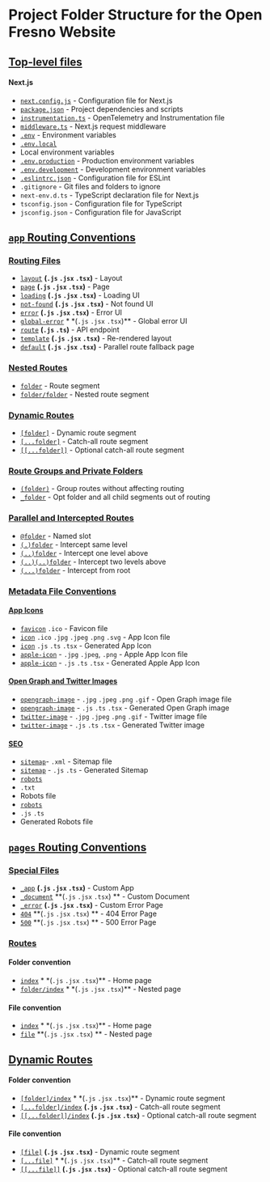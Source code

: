 # Project Folder Structure for the Open Fresno Website

## [Top-level files](https://nextjs.org/docs/getting-started/project-structure#top-level-files)

#### Next.js

- [`next.config.js`](https://nextjs.org/docs/app/api-reference/next-config-js) - Configuration file for Next.js
- [`package.json`](https://nextjs.org/docs/getting-started/installation#manual-installation) - Project dependencies and
  scripts
- [`instrumentation.ts`](https://nextjs.org/docs/app/building-your-application/optimizing/instrumentation) -
  OpenTelemetry and Instrumentation file
- [`middleware.ts`](https://nextjs.org/docs/app/building-your-application/routing/middleware) - Next.js request
  middleware
- [`.env`](https://nextjs.org/docs/app/building-your-application/configuring/environment-variables) - Environment
  variables
- [`.env.local`](https://nextjs.org/docs/app/building-your-application/configuring/environment-variables)
- Local environment variables
- [`.env.production`](https://nextjs.org/docs/app/building-your-application/configuring/environment-variables) -
  Production environment variables
- [`.env.development`](https://nextjs.org/docs/app/building-your-application/configuring/environment-variables) -
  Development environment variables
- [`.eslintrc.json`](https://nextjs.org/docs/app/building-your-application/configuring/eslint) - Configuration file for
  ESLint
- `.gitignore` - Git files and folders to ignore
- `next-env.d.ts` - TypeScript declaration file for Next.js
- `tsconfig.json` - Configuration file for TypeScript
- `jsconfig.json` - Configuration file for JavaScript

## [`app` Routing Conventions](https://nextjs.org/docs/getting-started/project-structure#app-routing-conventions)

### [Routing Files](https://nextjs.org/docs/getting-started/project-structure#routing-files)

- [`layout`](https://nextjs.org/docs/app/api-reference/file-conventions/layout) **(`.js` `.jsx` `.tsx`)** - Layout
- [`page`](https://nextjs.org/docs/app/api-reference/file-conventions/page) **(`.js` `.jsx` `.tsx`)** - Page
- [`loading`](https://nextjs.org/docs/app/api-reference/file-conventions/loading) **(`.js` `.jsx` `.tsx`)** - Loading UI
- [`not-found`](https://nextjs.org/docs/app/api-reference/file-conventions/not-found) **(`.js` `.jsx` `.tsx`)** - Not
  found UI
- [`error`](https://nextjs.org/docs/app/api-reference/file-conventions/error) **(`.js` `.jsx` `.tsx`)** - Error UI
- [`global-error`](https://nextjs.org/docs/app/api-reference/file-conventions/error#global-errorjs) \*
  \*(`.js` `.jsx` `.tsx`)\*\* - Global error UI
- [`route`](https://nextjs.org/docs/app/api-reference/file-conventions/route) **(`.js` `.ts`)** - API endpoint
- [`template`](https://nextjs.org/docs/app/api-reference/file-conventions/template) **(`.js` `.jsx` `.tsx`)** -
  Re-rendered layout
- [`default`](https://nextjs.org/docs/app/api-reference/file-conventions/default) **(`.js` `.jsx` `.tsx`)** - Parallel
  route fallback page

### [Nested Routes](https://nextjs.org/docs/getting-started/project-structure#nested-routes)

- [`folder`](https://nextjs.org/docs/app/building-your-application/routing#route-segments) - Route segment
- [`folder/folder`](https://nextjs.org/docs/app/building-your-application/routing#nested-routes) - Nested route segment

### [Dynamic Routes](https://nextjs.org/docs/getting-started/project-structure#dynamic-routes)

- [`[folder]`](https://nextjs.org/docs/app/building-your-application/routing/dynamic-routes#convention) - Dynamic route
  segment
- [`[...folder]`](https://nextjs.org/docs/app/building-your-application/routing/dynamic-routes#catch-all-segments) -
  Catch-all route segment
- [
  `[[...folder]]`](https://nextjs.org/docs/app/building-your-application/routing/dynamic-routes#optional-catch-all-segments) -
  Optional catch-all route segment

### [Route Groups and Private Folders](https://nextjs.org/docs/getting-started/project-structure#route-groups-and-private-folders)

- [`(folder)`](https://nextjs.org/docs/app/building-your-application/routing/route-groups#convention) - Group routes
  without affecting routing
- [`_folder`](https://nextjs.org/docs/app/building-your-application/routing/colocation#private-folders) - Opt folder and
  all child segments out of routing

### [Parallel and Intercepted Routes](https://nextjs.org/docs/getting-started/project-structure#parallel-and-intercepted-routes)

- [`@folder`](https://nextjs.org/docs/app/building-your-application/routing/parallel-routes#convention) - Named slot
- [`(.)folder`](https://nextjs.org/docs/app/building-your-application/routing/intercepting-routes#convention) -
  Intercept same level
- [`(..)folder`](https://nextjs.org/docs/app/building-your-application/routing/intercepting-routes#convention) -
  Intercept one level above
- [`(..)(..)folder`](https://nextjs.org/docs/app/building-your-application/routing/intercepting-routes#convention) -
  Intercept two levels above
- [`(...)folder`](https://nextjs.org/docs/app/building-your-application/routing/intercepting-routes#convention) -
  Intercept from root

### [Metadata File Conventions](https://nextjs.org/docs/getting-started/project-structure#metadata-file-conventions)

#### [App Icons](https://nextjs.org/docs/getting-started/project-structure#app-icons)

- [`favicon`](https://nextjs.org/docs/app/api-reference/file-conventions/metadata/app-icons#favicon) `.ico` - Favicon
  file
- [`icon`](https://nextjs.org/docs/app/api-reference/file-conventions/metadata/app-icons#icon) `.ico` `.jpg` `.jpeg`
  `.png` `.svg` - App Icon file
- [
  `icon`](https://nextjs.org/docs/app/api-reference/file-conventions/metadata/app-icons#generate-icons-using-code-js-ts-tsx)
  `.js` `.ts` `.tsx` - Generated App Icon
- [`apple-icon`](https://nextjs.org/docs/app/api-reference/file-conventions/metadata/app-icons#apple-icon) - `.jpg`
  `.jpeg`, `.png` - Apple App Icon file
- [
  `apple-icon`](https://nextjs.org/docs/app/api-reference/file-conventions/metadata/app-icons#generate-icons-using-code-js-ts-tsx) -
  `.js` `.ts` `.tsx` - Generated Apple App Icon

#### [Open Graph and Twitter Images](https://nextjs.org/docs/getting-started/project-structure#open-graph-and-twitter-images)

- [
  `opengraph-image`](https://nextjs.org/docs/app/api-reference/file-conventions/metadata/opengraph-image#opengraph-image) -
  `.jpg` `.jpeg` `.png` `.gif` - Open Graph image file
- [
  `opengraph-image`](https://nextjs.org/docs/app/api-reference/file-conventions/metadata/opengraph-image#generate-images-using-code-js-ts-tsx) -
  `.js` `.ts` `.tsx` - Generated Open Graph image
- [`twitter-image`](https://nextjs.org/docs/app/api-reference/file-conventions/metadata/opengraph-image#twitter-image) -
  `.jpg` `.jpeg` `.png` `.gif` - Twitter image file
- [
  `twitter-image`](https://nextjs.org/docs/app/api-reference/file-conventions/metadata/opengraph-image#generate-images-using-code-js-ts-tsx) -
  `.js` `.ts` `.tsx` - Generated Twitter image

#### [SEO](https://nextjs.org/docs/getting-started/project-structure#seo)

- [`sitemap`](https://nextjs.org/docs/app/api-reference/file-conventions/metadata/sitemap#static-sitemapxml)- `.xml` -
  Sitemap file
- [`sitemap`](https://nextjs.org/docs/app/api-reference/file-conventions/metadata/sitemap#generate-a-sitemap) - `.js`
  `.ts` - Generated Sitemap
- [`robots`](https://nextjs.org/docs/app/api-reference/file-conventions/metadata/robots#static-robotstxt)
- `.txt`
- Robots file
- [`robots`](https://nextjs.org/docs/app/api-reference/file-conventions/metadata/robots#generate-a-robots-file)
- `.js` `.ts`
- Generated Robots file

## [`pages` Routing Conventions](https://nextjs.org/docs/getting-started/project-structure#pages-routing-conventions)

### [Special Files](https://nextjs.org/docs/getting-started/project-structure#special-files)

- [`_app`](https://nextjs.org/docs/pages/building-your-application/routing/custom-app) **(`.js` `.jsx` `.tsx`)** -
  Custom App
- [`_document`](https://nextjs.org/docs/pages/building-your-application/routing/custom-document) **(`.js` `.jsx` `.tsx`)
  ** - Custom Document
- [
  `_error`](https://nextjs.org/docs/pages/building-your-application/routing/custom-error#more-advanced-error-page-customizing)
  **(`.js` `.jsx` `.tsx`)** - Custom Error Page
- [`404`](https://nextjs.org/docs/pages/building-your-application/routing/custom-error#404-page) **(`.js` `.jsx` `.tsx`)
  ** - 404 Error Page
- [`500`](https://nextjs.org/docs/pages/building-your-application/routing/custom-error#500-page) **(`.js` `.jsx` `.tsx`)
  ** - 500 Error Page

### [Routes](https://nextjs.org/docs/getting-started/project-structure#routes)

#### Folder convention

- [`index`](https://nextjs.org/docs/pages/building-your-application/routing/pages-and-layouts#index-routes) \*
  \*(`.js` `.jsx` `.tsx`)\*\* - Home page
- [`folder/index`](https://nextjs.org/docs/pages/building-your-application/routing/pages-and-layouts#index-routes) \*
  \*(`.js` `.jsx` `.tsx`)\*\* - Nested page

#### File convention

- [`index`](https://nextjs.org/docs/pages/building-your-application/routing/pages-and-layouts#index-routes) \*
  \*(`.js` `.jsx` `.tsx`)\*\* - Home page
- [`file`](https://nextjs.org/docs/pages/building-your-application/routing/pages-and-layouts) **(`.js` `.jsx` `.tsx`)
  ** - Nested page

## [Dynamic Routes](https://nextjs.org/docs/getting-started/project-structure#dynamic-routes-1)

#### Folder convention

- [`[folder]/index`](https://nextjs.org/docs/pages/building-your-application/routing/dynamic-routes) \*
  \*(`.js` `.jsx` `.tsx`)\*\* - Dynamic route segment
- [
  `[...folder]/index`](https://nextjs.org/docs/pages/building-your-application/routing/dynamic-routes#catch-all-segments)
  **(`.js` `.jsx` `.tsx`)** - Catch-all route segment
- [
  `[[...folder]]/index`](https://nextjs.org/docs/pages/building-your-application/routing/dynamic-routes#optional-catch-all-segments)
  **(`.js` `.jsx` `.tsx`)** - Optional catch-all route segment

#### File convention

- [`[file]`](https://nextjs.org/docs/pages/building-your-application/routing/dynamic-routes) **(`.js` `.jsx` `.tsx`)** -
  Dynamic route segment
- [`[...file]`](https://nextjs.org/docs/pages/building-your-application/routing/dynamic-routes#catch-all-segments) \*
  \*(`.js` `.jsx` `.tsx`)\*\* - Catch-all route segment
- [
  `[[...file]]`](https://nextjs.org/docs/pages/building-your-application/routing/dynamic-routes#optional-catch-all-segments)
  **(`.js` `.jsx` `.tsx`)** - Optional catch-all route segment
